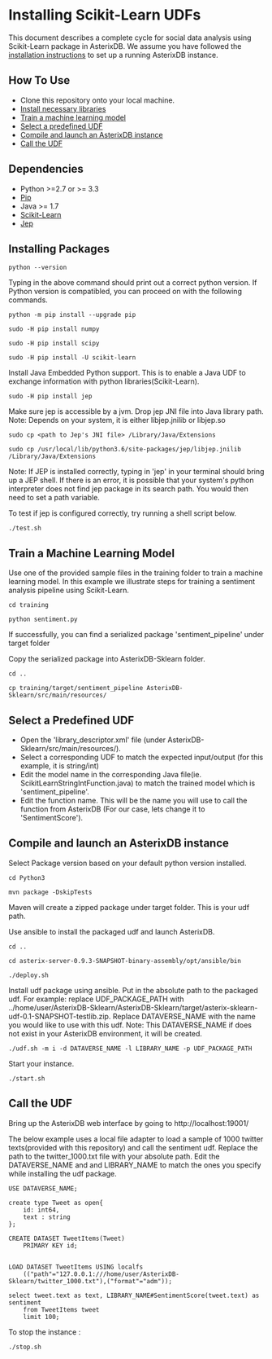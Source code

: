 # Installing Scikit-Learn UDFs

This document describes a complete cycle for social data analysis using Scikit-Learn package in AsterixDB. We assume you have followed the [installation instructions](http://asterixdb.apache.org/docs/0.9.2/install.html) to set up a running AsterixDB instance.

## How To Use
* Clone this repository onto your local machine.
* [Install necessary libraries](#install)
* [Train a machine learning model](#training) 
* [Select a predefined UDF](#udf)
* [Compile and launch an AsterixDB instance](#asterix)
* [Call the UDF](#apply)

## <a name="install">Dependencies</a>
* Python >=2.7 or >= 3.3
* [Pip](https://pip.pypa.io/en/stable/)
* Java >= 1.7
* [Scikit-Learn](http://scikit-learn.org/stable/install.html)
* [Jep](https://github.com/ninia/jep)

## Installing Packages

	python --version

Typing in the above command should print out a correct python version. If Python version is compatibled, you can proceed on with the following commands.

	python -m pip install --upgrade pip

	sudo -H pip install numpy

	sudo -H pip install scipy

	sudo -H pip install -U scikit-learn


Install Java Embedded Python support. This is to enable a Java UDF to exchange information with python libraries(Scikit-Learn).

	sudo -H pip install jep

Make sure jep is accessible by a jvm. Drop jep JNI file into Java library path. Note: Depends on your system, it is either libjep.jnilib or libjep.so

	sudo cp <path to Jep's JNI file> /Library/Java/Extensions

	sudo cp /usr/local/lib/python3.6/site-packages/jep/libjep.jnilib /Library/Java/Extensions

Note: If JEP is installed correctly, typing in 'jep' in your terminal should bring up a JEP shell. If there is an error, it is possible that your system's python interpreter does not find jep package in its search path. You would then need to set a path variable.

To test if jep is configured correctly, try running a shell script below.

	./test.sh


## <a name="training">Train a Machine Learning Model</a>
Use one of the provided sample files in the training folder to train a machine learning model. In this example we illustrate steps for training a sentiment analysis pipeline using Scikit-Learn.

	cd training

	python sentiment.py

If successfully, you can find a serialized package 'sentiment_pipeline' under target folder


Copy the serialized package into AsterixDB-Sklearn folder.
	
	cd ..

	cp training/target/sentiment_pipeline AsterixDB-Sklearn/src/main/resources/

## <a name="udf">Select a Predefined UDF</a>

- Open the 'library_descriptor.xml' file (under AsterixDB-Sklearn/src/main/resources/).
- Select a corresponding UDF to match the expected input/output (for this example, it is string/int)
- Edit the model name in the corresponding Java file(ie. ScikitLearnStringIntFunction.java) to match the trained model which is 'sentiment_pipeline'.
- Edit the function name. This will be the name you will use to call the function from AsterixDB (For our case, lets change it to 'SentimentScore').


## <a name="asterix">Compile and launch an AsterixDB instance</a>
Select Package version based on your default python version installed.

	cd Python3

	mvn package -DskipTests

Maven will create a zipped package under target folder. This is your udf path.

Use ansible to install the packaged udf and launch AsterixDB.

	cd ..

	cd asterix-server-0.9.3-SNAPSHOT-binary-assembly/opt/ansible/bin

	./deploy.sh

Install udf package using ansible. Put in the absolute path to the packaged udf. For example: replace UDF\_PACKAGE\_PATH with ../home/user/AsterixDB-Sklearn/AsterixDB-Sklearn/target/asterix-sklearn-udf-0.1-SNAPSHOT-testlib.zip. Replace DATAVERSE\_NAME with the name you would like to use with this udf. Note: This DATAVERSE_NAME if does not exist in your AsterixDB environment, it will be created.

	./udf.sh -m i -d DATAVERSE_NAME -l LIBRARY_NAME -p UDF_PACKAGE_PATH


Start your instance.

	./start.sh
	


## <a name="apply">Call the UDF</a>
	
Bring up the AsterixDB web interface by going to http://localhost:19001/

The below example uses a local file adapter to load a sample of 1000 twitter texts(provided with this repository) and call the sentiment udf. Replace the path to the twitter_1000.txt file with your absolute path. Edit the DATAVERSE\_NAME and and LIBRARY\_NAME to match the ones you specify while installing the udf package.

	USE DATAVERSE_NAME;

	create type Tweet as open{
	    id: int64,
	    text : string
	};

	CREATE DATASET TweetItems(Tweet)
		PRIMARY KEY id;


	LOAD DATASET TweetItems USING localfs
	    (("path"="127.0.0.1:///home/user/AsterixDB-Sklearn/twitter_1000.txt"),("format"="adm"));

	select tweet.text as text, LIBRARY_NAME#SentimentScore(tweet.text) as sentiment
	    from TweetItems tweet
	    limit 100;

To stop the instance :

	./stop.sh

